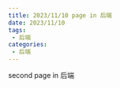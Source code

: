 ```yaml
---
title: 2023/11/10 page in 后端
date: 2023/11/10
tags:
 - 后端
categories:
 - 后端
---
```


second page in 后端